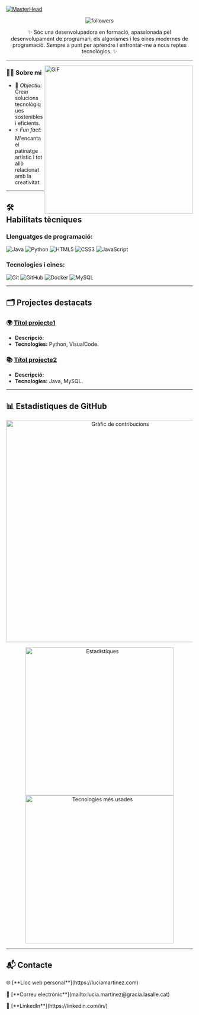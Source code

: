 [![MasterHead](![banner](https://github.com/user-attachments/assets/f4577bca-613f-4a57-94af-10297b9349ea))](https://github.com/lucia-M-G)

<p align="center">
  <img alt="followers" title="Segueix-me a GitHub" src="https://img.shields.io/github/followers/luciaMartinez?color=236ad3&style=for-the-badge&logo=github&label=Follow"/>
</p>

<p align="center">
✨ Sóc una desenvolupadora en formació, apassionada pel desenvolupament de programari, els algorismes i les eines modernes de programació. Sempre a punt per aprendre i enfrontar-me a nous reptes tecnològics. ✨  
</p>

---

<img align="right" alt="GIF" src="https://media.giphy.com/media/qgQUggAC3Pfv687qPC/giphy.gif" width="400"/>

### 👩‍💻 **Sobre mi**
- 🎯 *Objectiu:* Crear solucions tecnològiques sostenibles i eficients.  
- ⚡ *Fun fact:* M'encanta el patinatge artístic i tot allò relacionat amb la creativitat.

---

## 🛠️ **Habilitats tècniques**
### Llenguatges de programació:
![Java](https://img.shields.io/badge/Java-%23ED8B00.svg?style=for-the-badge&logo=java&logoColor=white)
![Python](https://img.shields.io/badge/Python-%233776AB.svg?style=for-the-badge&logo=python&logoColor=white)
![HTML5](https://img.shields.io/badge/HTML5-%23E34F26.svg?style=for-the-badge&logo=html5&logoColor=white)
![CSS3](https://img.shields.io/badge/CSS3-%231572B6.svg?style=for-the-badge&logo=css3&logoColor=white)
![JavaScript](https://img.shields.io/badge/JavaScript-%23F7DF1E.svg?style=for-the-badge&logo=javascript&logoColor=black)

### Tecnologies i eines:
![Git](https://img.shields.io/badge/Git-%23F05032.svg?style=for-the-badge&logo=git&logoColor=white)
![GitHub](https://img.shields.io/badge/GitHub-%23181717.svg?style=for-the-badge&logo=github&logoColor=white)
![Docker](https://img.shields.io/badge/Docker-%232496ED.svg?style=for-the-badge&logo=docker&logoColor=white)
![MySQL](https://img.shields.io/badge/MySQL-%2300f.svg?style=for-the-badge&logo=mysql&logoColor=white)

---

## 🗂️ **Projectes destacats**
### 🌍 [Títol projecte1](https://github.com/luciaMartinez/urlprojecte1)
- **Descripció:**
- **Tecnologies:** Python, VisualCode.

### 📚 [Títol projecte2](https://github.com/luciaMartinez/urlprojecte2)
- **Descripció:** 
- **Tecnologies:** Java, MySQL.  

---

## 📊 **Estadístiques de GitHub**
<p align="center">
  <img alt="Gràfic de contribucions" src="https://ghchart.rshah.org/FF5733/lucia-m-g" width="600"/>
</p>
<p align="center">
  <img alt="Estadístiques" src="https://github-readme-stats.vercel.app/api?username=lucia-m-g&show_icons=true&theme=radical" width="400"/>
  <img alt="Tecnologies més usades" src="https://github-readme-stats.vercel.app/api/top-langs/?username=lucia-m-g&layout=compact&theme=radical" width="400"/>
</p>

---

## 📬 **Contacte**
<p align="center">
  <p>🌐 [**Lloc web personal**](https://luciamartinez.com)</p>  
  <p>📧 [**Correu electrònic**](mailto:lucia.martinez@gracia.lasalle.cat)</p>  
  <p>💼 [**LinkedIn**](https://linkedin.com/in/)</p>  
</p>

